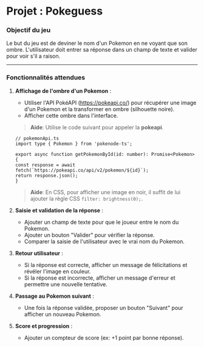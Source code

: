 # Projet : Pokeguess

### Objectif du jeu

Le but du jeu est de deviner le nom d'un Pokemon en ne voyant que son ombre. L'utilisateur doit entrer sa réponse dans un champ de texte et valider pour voir s'il a raison.

---

### Fonctionnalités attendues

1. **Affichage de l'ombre d'un Pokemon** :
   - Utiliser l'API PokéAPI (<https://pokeapi.co/>) pour récupérer une image d'un Pokemon et la transformer en ombre (silhouette noire).
   - Afficher cette ombre dans l'interface.

    > **Aide**: Utilise le code suivant pour appeler la **pokeapi**.

    ```tsx
    // pokemonApi.ts
    import type { Pokemon } from 'pokenode-ts';

    export async function getPokemonById(id: number): Promise<Pokemon> {
    const response = await fetch(`https://pokeapi.co/api/v2/pokemon/${id}`);
    return response.json();
    }
    ```

    > **Aide**: En CSS, pour afficher une image en noir, il suffit de lui ajouter la règle CSS `filter: brightness(0);`.

2. **Saisie et validation de la réponse** :
   - Ajouter un champ de texte pour que le joueur entre le nom du Pokemon.
   - Ajouter un bouton "Valider" pour vérifier la réponse.
   - Comparer la saisie de l'utilisateur avec le vrai nom du Pokemon.

3. **Retour utilisateur** :
   - Si la réponse est correcte, afficher un message de félicitations et révéler l'image en couleur.
   - Si la réponse est incorrecte, afficher un message d'erreur et permettre une nouvelle tentative.

4. **Passage au Pokemon suivant** :
   - Une fois la réponse validée, proposer un bouton "Suivant" pour afficher un nouveau Pokemon.

5. **Score et progression** :
   - Ajouter un compteur de score (ex: +1 point par bonne réponse).
